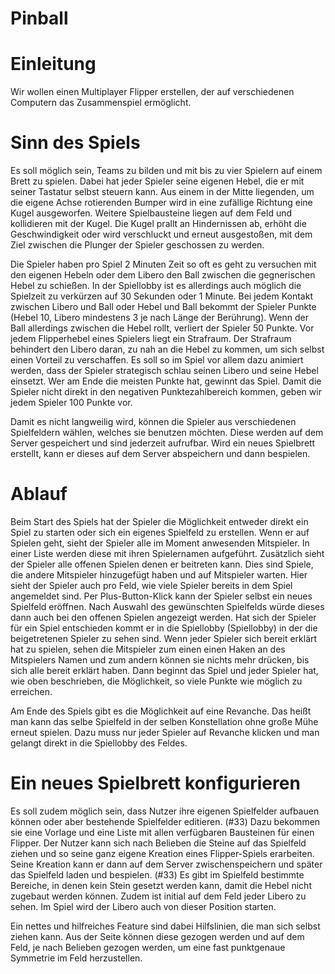# Pinball

# Einleitung

Wir wollen einen Multiplayer Flipper erstellen, der auf verschiedenen Computern das Zusammenspiel ermöglicht.


# Sinn des Spiels

Es soll möglich sein, Teams zu bilden und mit bis zu vier Spielern auf einem Brett zu spielen. Dabei hat jeder Spieler seine eigenen Hebel, die er mit seiner Tastatur selbst steuern kann. Aus einem in der Mitte liegenden, um die eigene Achse rotierenden Bumper wird in eine zufällige Richtung eine Kugel ausgeworfen. Weitere Spielbausteine liegen auf dem Feld und kollidieren mit der Kugel. Die Kugel prallt an Hindernissen ab, erhöht die Geschwindigkeit oder wird verschluckt und erneut ausgestoßen, mit dem Ziel zwischen die Plunger der Spieler geschossen zu werden.

Die Spieler haben pro Spiel 2 Minuten Zeit so oft es geht zu versuchen mit den eigenen Hebeln oder dem Libero den Ball zwischen die gegnerischen Hebel zu schießen. In der Spiellobby ist es allerdings auch möglich die Spielzeit zu verkürzen auf 30 Sekunden oder 1 Minute. Bei jedem Kontakt zwischen Libero und Ball oder Hebel und Ball bekommt der Spieler Punkte (Hebel 10, Libero mindestens 3 je nach Länge der Berührung). Wenn der Ball allerdings zwischen die Hebel rollt, verliert der Spieler 50 Punkte. Vor jedem Flipperhebel eines Spielers liegt ein Strafraum. Der Strafraum behindert den Libero daran, zu nah an die Hebel zu kommen, um sich selbst einen Vorteil zu verschaffen. Es soll so im Spiel vor allem dazu animiert werden, dass der Spieler strategisch schlau seinen Libero und seine Hebel einsetzt. Wer am Ende die meisten Punkte hat, gewinnt das Spiel. Damit die Spieler nicht direkt in den negativen Punktezahlbereich kommen, geben wir jedem Spieler 100 Punkte vor.

Damit es nicht langweilig wird, können die Spieler aus verschiedenen Spielfeldern wählen, welches sie benutzen möchten. Diese werden auf dem Server gespeichert und sind jederzeit aufrufbar. Wird ein neues Spielbrett erstellt, kann er dieses auf dem Server abspeichern und dann bespielen.


# Ablauf

Beim Start des Spiels hat der Spieler die Möglichkeit entweder direkt ein Spiel zu starten oder sich ein eigenes Spielfeld zu erstellen. Wenn er auf Spielen geht, sieht der Spieler alle im Moment anwesenden Mitspieler. In einer Liste werden diese mit ihren Spielernamen aufgeführt. Zusätzlich sieht der Spieler alle offenen Spielen denen er beitreten kann. Dies sind Spiele, die andere Mitspieler hinzugefügt haben und auf Mitspieler warten. Hier sieht der Spieler auch pro Feld, wie viele Spieler bereits in dem Spiel angemeldet sind. Per Plus-Button-Klick kann der Spieler selbst ein neues Spielfeld eröffnen. Nach Auswahl des gewünschten Spielfelds würde dieses dann auch bei den offenen Spielen angezeigt werden. Hat sich der Spieler für ein Spiel entschieden kommt er in die Spiellobby (Spiellobby) in der die beigetretenen Spieler zu sehen sind. Wenn jeder Spieler sich bereit erklärt hat zu spielen, sehen die Mitspieler zum einen einen Haken an des Mitspielers Namen und zum andern können sie nichts mehr drücken, bis sich alle bereit erklärt haben. Dann beginnt das Spiel und jeder Spieler hat, wie oben beschrieben, die Möglichkeit, so viele Punkte wie möglich zu erreichen.

Am Ende des Spiels gibt es die Möglichkeit auf eine Revanche. Das heißt man kann das selbe Spielfeld in der selben Konstellation ohne große Mühe erneut spielen. Dazu muss nur jeder Spieler auf Revanche klicken und man gelangt direkt in die Spiellobby des Feldes.


# Ein neues Spielbrett konfigurieren

Es soll zudem möglich sein, dass Nutzer ihre eigenen Spielfelder aufbauen können oder aber bestehende Spielfelder editieren. (#33) Dazu bekommen sie eine Vorlage und eine Liste mit allen verfügbaren Bausteinen für einen Flipper. Der Nutzer kann sich nach Belieben die Steine auf das Spielfeld ziehen und so seine ganz eigene Kreation eines Flipper-Spiels erarbeiten. Seine Kreation kann er dann auf dem Server zwischenspeichern und später das Spielfeld laden und bespielen. (#33) Es gibt im Spielfeld bestimmte Bereiche, in denen kein Stein gesetzt werden kann, damit die Hebel nicht zugebaut werden können. Zudem ist initial auf dem Feld jeder Libero zu sehen. Im Spiel wird der Libero auch von dieser Position starten.

Ein nettes und hilfreiches Feature sind dabei Hilfslinien, die man sich selbst ziehen kann. Aus der Seite können diese gezogen werden und auf dem Feld, je nach Belieben gezogen werden, um eine fast punktgenaue Symmetrie im Feld herzustellen.

